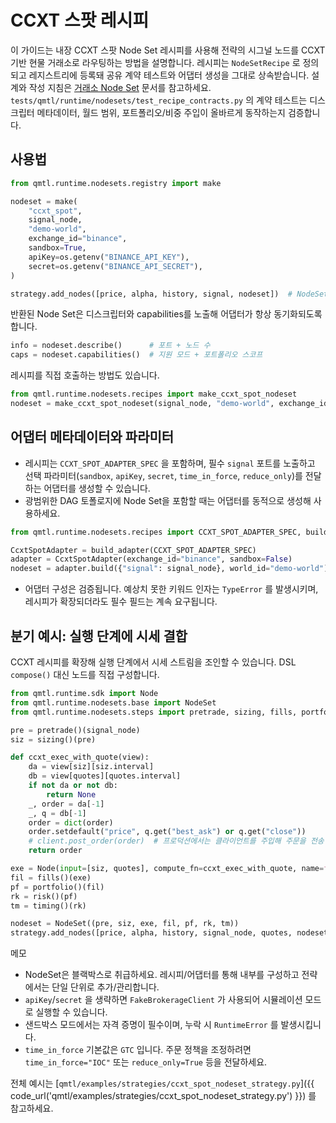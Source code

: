 # CCXT 스팟 레시피

이 가이드는 내장 CCXT 스팟 Node Set 레시피를 사용해 전략의 시그널 노드를 CCXT 기반 현물 거래소로 라우팅하는 방법을 설명합니다. 레시피는 `NodeSetRecipe` 로 정의되고 레지스트리에 등록돼 공유 계약 테스트와 어댑터 생성을 그대로 상속받습니다. 설계와 작성 지침은 [거래소 Node Set](../architecture/exchange_node_sets.md) 문서를 참고하세요. `tests/qmtl/runtime/nodesets/test_recipe_contracts.py` 의 계약 테스트는 디스크립터 메타데이터, 월드 범위, 포트폴리오/비중 주입이 올바르게 동작하는지 검증합니다.

## 사용법

```python
from qmtl.runtime.nodesets.registry import make

nodeset = make(
    "ccxt_spot",
    signal_node,
    "demo-world",
    exchange_id="binance",
    sandbox=True,
    apiKey=os.getenv("BINANCE_API_KEY"),
    secret=os.getenv("BINANCE_API_SECRET"),
)

strategy.add_nodes([price, alpha, history, signal, nodeset])  # NodeSet을 직접 추가
```

반환된 Node Set은 디스크립터와 capabilities를 노출해 어댑터가 항상 동기화되도록 합니다.

```python
info = nodeset.describe()      # 포트 + 노드 수
caps = nodeset.capabilities()  # 지원 모드 + 포트폴리오 스코프
```

레시피를 직접 호출하는 방법도 있습니다.

```python
from qmtl.runtime.nodesets.recipes import make_ccxt_spot_nodeset
nodeset = make_ccxt_spot_nodeset(signal_node, "demo-world", exchange_id="binance")
```

## 어댑터 메타데이터와 파라미터

- 레시피는 `CCXT_SPOT_ADAPTER_SPEC` 을 포함하며, 필수 `signal` 포트를 노출하고 선택 파라미터(`sandbox`, `apiKey`, `secret`, `time_in_force`, `reduce_only`)를 전달하는 어댑터를 생성할 수 있습니다.
- 광범위한 DAG 토폴로지에 Node Set을 포함할 때는 어댑터를 동적으로 생성해 사용하세요.

```python
from qmtl.runtime.nodesets.recipes import CCXT_SPOT_ADAPTER_SPEC, build_adapter

CcxtSpotAdapter = build_adapter(CCXT_SPOT_ADAPTER_SPEC)
adapter = CcxtSpotAdapter(exchange_id="binance", sandbox=False)
nodeset = adapter.build({"signal": signal_node}, world_id="demo-world")
```

- 어댑터 구성은 검증됩니다. 예상치 못한 키워드 인자는 `TypeError` 를 발생시키며, 레시피가 확장되더라도 필수 필드는 계속 요구됩니다.

## 분기 예시: 실행 단계에 시세 결합

CCXT 레시피를 확장해 실행 단계에서 시세 스트림을 조인할 수 있습니다. DSL `compose()` 대신 노드를 직접 구성합니다.

```python
from qmtl.runtime.sdk import Node
from qmtl.runtime.nodesets.base import NodeSet
from qmtl.runtime.nodesets.steps import pretrade, sizing, fills, portfolio, risk, timing

pre = pretrade()(signal_node)
siz = sizing()(pre)

def ccxt_exec_with_quote(view):
    da = view[siz][siz.interval]
    db = view[quotes][quotes.interval]
    if not da or not db:
        return None
    _, order = da[-1]
    _, q = db[-1]
    order = dict(order)
    order.setdefault("price", q.get("best_ask") or q.get("close"))
    # client.post_order(order)  # 프로덕션에서는 클라이언트를 주입해 주문을 전송
    return order

exe = Node(input=[siz, quotes], compute_fn=ccxt_exec_with_quote, name=f"{siz.name}_exec", interval=siz.interval, period=1)
fil = fills()(exe)
pf = portfolio()(fil)
rk = risk()(pf)
tm = timing()(rk)

nodeset = NodeSet((pre, siz, exe, fil, pf, rk, tm))
strategy.add_nodes([price, alpha, history, signal_node, quotes, nodeset])
```

메모
- NodeSet은 블랙박스로 취급하세요. 레시피/어댑터를 통해 내부를 구성하고 전략에서는 단일 단위로 추가/관리합니다.
- `apiKey`/`secret` 을 생략하면 `FakeBrokerageClient` 가 사용되어 시뮬레이션 모드로 실행할 수 있습니다.
- 샌드박스 모드에서는 자격 증명이 필수이며, 누락 시 `RuntimeError` 를 발생시킵니다.
- `time_in_force` 기본값은 `GTC` 입니다. 주문 정책을 조정하려면 `time_in_force="IOC"` 또는 `reduce_only=True` 등을 전달하세요.

전체 예시는 [`qmtl/examples/strategies/ccxt_spot_nodeset_strategy.py`]({{ code_url('qmtl/examples/strategies/ccxt_spot_nodeset_strategy.py') }}) 를 참고하세요.
